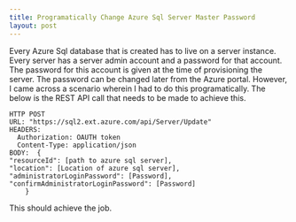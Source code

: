 ```yaml
---
title: Programatically Change Azure Sql Server Master Password
layout: post
---
```


Every Azure Sql database that is created has to live on a server instance. Every server has a server admin account and 
a password for that account. The password for this account is given at the time of provisioning the server. The password can
be changed later from the Azure portal. However, I came across a scenario wherein I had to do this programatically. The below is the
REST API call that needs to be made to achieve this.

    HTTP POST 
    URL: "https://sql2.ext.azure.com/api/Server/Update"
    HEADERS: 
      Authorization: OAUTH token
	  Content-Type: application/json
    BODY:  {
    "resourceId": [path to azure sql server],
    "location": [Location of azure sql server],
    "administratorLoginPassword": [Password],
    "confirmAdministratorLoginPassword": [Password]
		} 
			 
This should achieve the job.